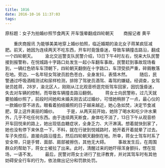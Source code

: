 ```yaml
---
title: 1016
date: 2016-10-16 11:37:03
tags:
---
```

原标题：女子为拍婚纱照节食两天 开车饿晕翻成四轮朝天
　　商报记者 黄平

<!--more-->

　　重庆商报讯 为能够美美地穿上婚纱拍照，临近婚期的渝北女子蒋某疯狂减肥。前天，她因为连续两天不吃东西，开车时竟饿昏迷，导致车辆撞击路沿，翻成一个四轮朝天。
　　渝北交巡警支队民警介绍，13日下午4时左右，悦来大队民警接到报警称，在悦城路十字路口处发生一起小车翻车事故。民警赶到事故现场看到，一辆红色轿车车顶朝下，四轮朝天翻倒在十字路口，车顶受损严重，碎屑散落在地。旁边，一名年轻女驾驶员脸色苍白，全身发抖，表情木然。
　　随后，民警通过呼吸酒精测试和尿样检测，排除了驾驶员酒驾、毒驾的嫌疑。经调查，女驾驶员姓蒋，28岁，渝北区人，刚刚从江北观音桥逛完街驾车回家，因饥饿昏迷，失去对车辆的控制，而导致车辆撞击路沿翻倒。
　　蒋女士向民警称，过几天就要拍婚纱照了，前段时间她和未婚夫刚去试过婚纱，可惜她稍胖了一点，最心仪的一款婚纱穿不进去。眼看着拍结婚照的日子越来越近，她心急如焚，决定节食减肥，穿上这件美丽的婚纱。
　　于是，从两天前开始，她除了喝水和吃少许水果外，几乎不吃任何东西。由于连续两天断食，身体吃不消了，13日下午从观音桥开车回悦来的路上，她出现低血糖症状，全身乏力、大汗淋漓。想着就快到家了，她也没有停下来休息一下。不料，就在行驶到悦城路时，她开着开着就晕了过去。车子失控后，直接向路沿撞去，然后四轮朝天翻倒在地。所幸，蒋女士驾车时系了安全带，只是手臂、面部、肩部被擦伤，其他无大碍。
　　事故发生后，在周围群众的帮助下，蒋女士被拉了出来。此时，清醒过来的她吓得浑身颤抖，愣在现场，一语不发。
　　最后，民警对蒋女士进行了批评教育，并对其驾车时有其他妨碍安全行车的行为，依法做出记分和罚款处罚。